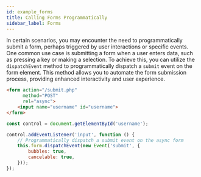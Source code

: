 ```yaml
---
id: example_forms
title: Calling Forms Programmatically
sidebar_label: Forms
---
```


In certain scenarios, you may encounter the need to programmatically submit a form, perhaps triggered by user interactions or specific events. One common use case is submitting a form when a user enters data, such as pressing a key or making a selection. To achieve this, you can utilize the `dispatchEvent` method to programmatically dispatch a `submit` event on the form element. This method allows you to automate the form submission process, providing enhanced interactivity and user experience.

```html
<form action="/submit.php"
      method="POST"
      rel="async">
    <input name="username" id="username">
</form>
```

```javascript
const control = document.getElementById('username');

control.addEventListener('input', function () {
    // Programmatically dispatch a submit event on the async form
    this.form.dispatchEvent(new Event('submit', {
        bubbles: true,
        cancelable: true,
    }));
});
```
